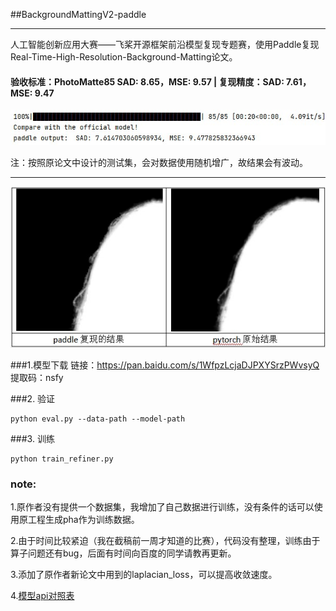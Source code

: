 ##BackgroundMattingV2-paddle

---
人工智能创新应用大赛——飞桨开源框架前沿模型复现专题赛，使用Paddle复现Real-Time-High-Resolution-Background-Matting论文。
#### 验收标准：PhotoMatte85 SAD: 8.65，MSE: 9.57 | 复现精度：SAD: 7.61，MSE: 9.47 
![image](./image/2.jpg)

注：按照原论文中设计的测试集，会对数据使用随机增广，故结果会有波动。

---
![image](./image/1.jpg)

###1.模型下载
链接：https://pan.baidu.com/s/1WfpzLcjaDJPXYSrzPWvsyQ 
提取码：nsfy

###2. 验证
``` 
python eval.py --data-path --model-path
``` 

###3. 训练
``` 
python train_refiner.py
``` 

### note:
1.原作者没有提供一个数据集，我增加了自己数据进行训练，没有条件的话可以使用原工程生成pha作为训练数据。

2.由于时间比较紧迫（我在截稿前一周才知道的比赛），代码没有整理，训练由于算子问题还有bug，后面有时间向百度的同学请教再更新。

3.添加了原作者新论文中用到的laplacian_loss，可以提高收敛速度。

4.[模型api对照表](https://blog.csdn.net/qq_32097577/article/details/112383360?utm_medium=distribute.pc_relevant.none-task-blog-2%7Edefault%7EBlogCommendFromMachineLearnPai2%7Edefault-2.vipsorttest&depth_1-utm_source=distribute.pc_relevant.none-task-blog-2%7Edefault%7EBlogCommendFromMachineLearnPai2%7Edefault-2.vipsorttest)